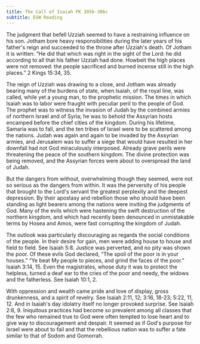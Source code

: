 ```yaml
---
title: The Call of Isaiah PK 305b-306c
subtitle: EGW Reading
---
```


The judgment that befell Uzziah seemed to have a restraining influence on his son. Jotham bore heavy responsibilities during the later years of his father's reign and succeeded to the throne after Uzziah's death. Of Jotham it is written: “He did that which was right in the sight of the Lord: he did according to all that his father Uzziah had done. Howbeit the high places were not removed: the people sacrificed and burned incense still in the high places.” 2 Kings 15:34, 35.

The reign of Uzziah was drawing to a close, and Jotham was already bearing many of the burdens of state, when Isaiah, of the royal line, was called, while yet a young man, to the prophetic mission. The times in which Isaiah was to labor were fraught with peculiar peril to the people of God. The prophet was to witness the invasion of Judah by the combined armies of northern Israel and of Syria; he was to behold the Assyrian hosts encamped before the chief cities of the kingdom. During his lifetime, Samaria was to fall, and the ten tribes of Israel were to be scattered among the nations. Judah was again and again to be invaded by the Assyrian armies, and Jerusalem was to suffer a siege that would have resulted in her downfall had not God miraculously interposed. Already grave perils were threatening the peace of the southern kingdom. The divine protection was being removed, and the Assyrian forces were about to overspread the land of Judah.

But the dangers from without, overwhelming though they seemed, were not so serious as the dangers from within. It was the perversity of his people that brought to the Lord's servant the greatest perplexity and the deepest depression. By their apostasy and rebellion those who should have been standing as light bearers among the nations were inviting the judgments of God. Many of the evils which were hastening the swift destruction of the northern kingdom, and which had recently been denounced in unmistakable terms by Hosea and Amos, were fast corrupting the kingdom of Judah.

The outlook was particularly discouraging as regards the social conditions of the people. In their desire for gain, men were adding house to house and field to field. See Isaiah 5:8. Justice was perverted, and no pity was shown the poor. Of these evils God declared, “The spoil of the poor is in your houses.” “Ye beat My people to pieces, and grind the faces of the poor.” Isaiah 3:14, 15. Even the magistrates, whose duty it was to protect the helpless, turned a deaf ear to the cries of the poor and needy, the widows and the fatherless. See Isaiah 10:1, 2.

With oppression and wealth came pride and love of display, gross drunkenness, and a spirit of revelry. See Isaiah 2:11, 12; 3:16, 18-23; 5:22, 11, 12. And in Isaiah's day idolatry itself no longer provoked surprise. See Isaiah 2:8, 9. Iniquitous practices had become so prevalent among all classes that the few who remained true to God were often tempted to lose heart and to give way to discouragement and despair. It seemed as if God's purpose for Israel were about to fail and that the rebellious nation was to suffer a fate similar to that of Sodom and Gomorrah.